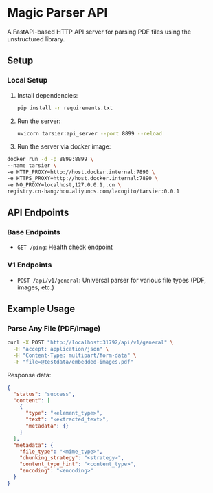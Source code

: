 # Magic Parser API

A FastAPI-based HTTP API server for parsing PDF files using the unstructured library.

## Setup

### Local Setup

1. Install dependencies:
   ```bash
   pip install -r requirements.txt
   ```

2. Run the server:
   ```bash
   uvicorn tarsier:api_server --port 8899 --reload
   ```

3. Run the server via docker image:
  ```bash
  docker run -d -p 8899:8899 \
  --name tarsier \
  -e HTTP_PROXY=http://host.docker.internal:7890 \
  -e HTTPS_PROXY=http://host.docker.internal:7890 \
  -e NO_PROXY=localhost,127.0.0.1,.cn \
  registry.cn-hangzhou.aliyuncs.com/lacogito/tarsier:0.0.1
  ```

## API Endpoints

### Base Endpoints
- `GET /ping`: Health check endpoint

### V1 Endpoints
- `POST /api/v1/general`: Universal parser for various file types (PDF, images, etc.)

## Example Usage

### Parse Any File (PDF/Image)

```bash
curl -X POST "http://localhost:31792/api/v1/general" \
  -H "accept: application/json" \
  -H "Content-Type: multipart/form-data" \
  -F "file=@testdata/embedded-images.pdf"
```

Response data:

```json
{
  "status": "success",
  "content": [
    {
      "type": "<element_type>",
      "text": "<extracted_text>",
      "metadata": {}
    }
  ],
  "metadata": {
    "file_type": "<mime_type>",
    "chunking_strategy": "<strategy>",
    "content_type_hint": "<content_type>",
    "encoding": "<encoding>"
  }
}
```
